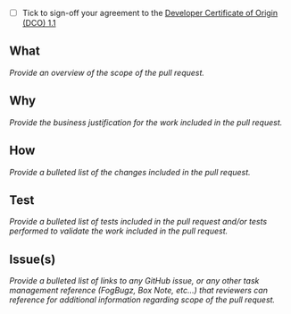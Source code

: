 - [ ] Tick to sign-off your agreement to the [Developer Certificate of Origin (DCO) 1.1](../blob/master/DCO1.1.txt)


## What

_Provide an overview of the scope of the pull request._

## Why

_Provide the business justification for the work included in the pull request._

## How

_Provide a bulleted list of the changes included in the pull request._

## Test

_Provide a bulleted list of tests included in the pull request and/or tests
performed to validate the work included in the pull request._

## Issue(s)

_Provide a bulleted list of links to any GitHub issue, or any other task
management reference (FogBugz, Box Note, etc...) that reviewers can reference
for additional information regarding scope of the pull request._
